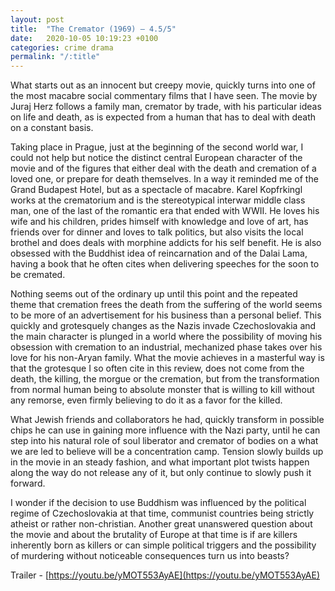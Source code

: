 ```yaml
---
layout: post
title:  "The Cremator (1969) – 4.5/5"
date:   2020-10-05 10:19:23 +0100
categories: crime drama
permalink: "/:title"
---
```


What starts out as an innocent but creepy movie, quickly turns into one of the most macabre social commentary films that I have seen. The movie by Juraj Herz follows a family man, cremator by trade, with his particular ideas on life and death, as is expected from a human that has to deal with death on a constant basis.

Taking place in Prague, just at the beginning of the second world war, I could not help but notice the distinct central European character of the movie and of the figures that either deal with the death and cremation of a loved one, or prepare for death themselves. In a way it reminded me of the Grand Budapest Hotel, but as a spectacle of macabre. Karel Kopfrkingl works at the crematorium and is the stereotypical interwar middle class man, one of the last of the romantic era that ended with WWII. He loves his wife and his children, prides himself with knowledge and love of art, has friends over for dinner and loves to talk politics, but also visits the local brothel and does deals with morphine addicts for his self benefit. He is also obsessed with the Buddhist idea of reincarnation and of the Dalai Lama, having a book that he often cites when delivering speeches for the soon to be cremated.

Nothing seems out of the ordinary up until this point and the repeated theme that cremation frees the death from the suffering of the world seems to be more of an advertisement for his business than a personal belief. This quickly and grotesquely changes as the Nazis invade Czechoslovakia and the main character is plunged in a world where the possibility of moving his obsession with cremation to an industrial, mechanized phase takes over his love for his non-Aryan family. What the movie achieves in a masterful way is that the grotesque I so often cite in this review, does not come from the death, the killing, the morgue or the cremation, but from the transformation from normal human being to absolute monster that is willing to kill without any remorse, even firmly believing to do it as a favor for the killed.

What Jewish friends and collaborators he had, quickly transform in possible chips he can use in gaining more influence with the Nazi party, until he can step into his natural role of soul liberator and cremator of bodies on a what we are led to believe will be a concentration camp. Tension slowly builds up in the movie in an steady fashion, and what important plot twists happen along the way do not release any of it, but only continue to slowly push it forward.

I wonder if the decision to use Buddhism was influenced by the political regime of Czechoslovakia at that time, communist countries being strictly atheist or rather non-christian. Another great unanswered question about the movie and about the brutality of Europe at that time is if are killers inherently born as killers or can simple political triggers and the possibility of murdering without noticeable consequences turn us into beasts?

Trailer - [https://youtu.be/yMOT553AyAE](https://youtu.be/yMOT553AyAE)
